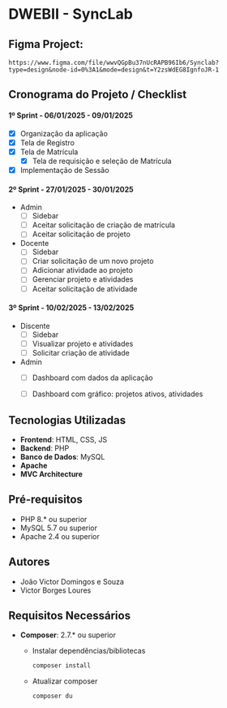 # DWEBII - SyncLab

## Figma Project:
```blockquote
https://www.figma.com/file/wwvQGpBu37nUcRAPB96Ib6/Synclab?type=design&node-id=0%3A1&mode=design&t=Y2zsWdEG8IgnfoJR-1
```

## Cronograma do Projeto / Checklist
#### 1º Sprint - 06/01/2025 - 09/01/2025
- [x] Organização da aplicação
- [x] Tela de Registro
- [x] Tela de Matrícula
    - [x] Tela de requisição e seleção de Matrícula
- [x] Implementação de Sessão

#### 2º Sprint - 27/01/2025 - 30/01/2025
- Admin
  - [ ] Sidebar
  - [ ] Aceitar solicitação de criação de matrícula
  - [ ] Aceitar solicitação de projeto
- Docente
  - [ ] Sidebar
  - [ ] Criar solicitação de um novo projeto
  - [ ] Adicionar atividade ao projeto
  - [ ] Gerenciar projeto e atividades
  - [ ] Aceitar solicitação de atividade

#### 3º Sprint - 10/02/2025 - 13/02/2025
- Discente
  - [ ] Sidebar
  - [ ] Visualizar projeto e atividades
  - [ ] Solicitar criação de atividade
- Admin
  - [ ] Dashboard com dados da aplicação
  - [ ] Dashboard com gráfico: projetos ativos, atividades


## Tecnologias Utilizadas

- **Frontend**: HTML, CSS, JS
- **Backend**: PHP
- **Banco de Dados**: MySQL
- **Apache**
- **MVC Architecture**

## Pré-requisitos
- PHP 8.* ou superior
- MySQL 5.7 ou superior
- Apache 2.4 ou superior


## Autores
- João Victor Domingos e Souza
- Victor Borges Loures

## Requisitos Necessários
- **Composer**: 2.7.* ou superior
  - Instalar dependências/bibliotecas
    ```bash
    composer install
    ```
    
  - Atualizar composer
    ```bash
    composer du
    ```
